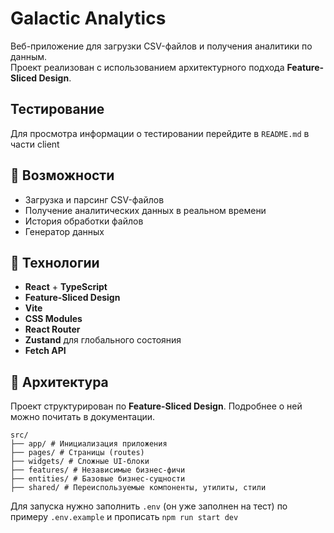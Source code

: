 # Galactic Analytics

Веб-приложение для загрузки CSV-файлов и получения аналитики по данным.  
Проект реализован с использованием архитектурного подхода **Feature-Sliced Design**.

## Тестирование  
Для просмотра информации о тестировании перейдите в `README.md` в части client  

## 🚀 Возможности

- Загрузка и парсинг CSV-файлов
- Получение аналитических данных в реальном времени
- История обработки файлов
- Генератор данных

## 🧠 Технологии

- **React** + **TypeScript**
- **Feature-Sliced Design**
- **Vite**
- **CSS Modules**
- **React Router**
- **Zustand** для глобального состояния
- **Fetch API**

## 🧱 Архитектура

Проект структурирован по **Feature-Sliced Design**. Подробнее о ней можно почитать в документации.

```
src/
├── app/ # Инициализация приложения
├── pages/ # Страницы (routes)
├── widgets/ # Сложные UI-блоки
├── features/ # Независимые бизнес-фичи
├── entities/ # Базовые бизнес-сущности
├── shared/ # Переиспользуемые компоненты, утилиты, стили
```

Для запуска нужно заполнить `.env` (он уже заполнен на тест) по примеру `.env.example` и прописать `npm run start dev`    

